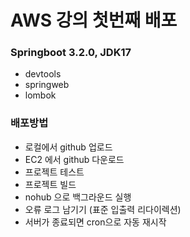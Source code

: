 # AWS 강의 첫번째 배포

### Springboot 3.2.0, JDK17
- devtools
- springweb
- lombok

### 배포방법
- 로컬에서 github 업로드
- EC2 에서 github 다운로드
- 프로젝트 테스트
- 프로젝트 빌드
- nohub 으로 백그라운드 실행
- 오류 로그 남기기 (표준 입출력 리다이렉션)
- 서버가 종료되면 cron으로 자동 재시작